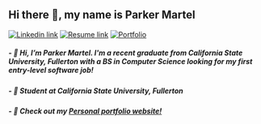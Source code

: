 ## Hi there 👋, my name is Parker Martel

[![Linkedin link](https://img.shields.io/badge/LinkedIn-0077B5?style=for-the-badge&logo=linkedin&logoColor=white)](https://www.linkedin.com/in/parker-martel-616251260/)
[![Resume link](https://img.shields.io/badge/Resume-FF0000?style=for-the-badge)](https://parker-martel.github.io/assets/Resume-2.pdf)
[![Portfolio](https://img.shields.io/badge/Portfolio-12100E?style=for-the-badge)](https://parker-martel.github.io/)

##### - 👋 Hi, I’m Parker Martel. I'm a recent graduate from California State University, Fullerton with a BS in Computer Science looking for my first entry-level software job!
##### - 📍 Student at California State University, Fullerton
##### - 🌱 Check out my [Personal portfolio website!](https://parker-martel.github.io)

<!---
parker-martel/parker-martel is a ✨ special ✨ repository because its `README.md` (this file) appears on your GitHub profile.
You can click the Preview link to take a look at your changes.
--->
